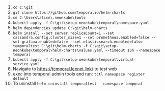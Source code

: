 1. `cd c:\git`
2. `git clone https://github.com/temporalio/helm-charts`
3. `cd C:\Users\alice\.neonkube\tools`
4. `kubectl apply -f C:\git\setup-neonkube\temporal\namespace.yaml`
5. `helm dependencies update C:\git\helm-charts`
6. `helm install --set server.replicaCount=1 --set cassandra.config.cluster_size=1 --set prometheus.enabled=false --set grafana.enabled=false --set elasticsearch.enabled=false temporaltest C:\git\helm-charts -f C:\git\setup-neonkube\temporal\helm-charts\values.yaml --timeout 15m --namespace temporal`
7. `kubectl apply -f C:\git\setup-neonkube\temporal\virtual-service.yaml`
8. Navigate to https://temporal.leenet.link/ to test web
9. exec into temporal admin tools and run: `tctl namespace register default`
10. To uninstall `helm uninstall temporaltest --namespace temporal`